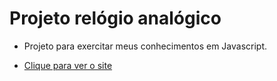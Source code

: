 # Projeto relógio analógico

- Projeto para exercitar meus conhecimentos em Javascript.

- <a href="https://ryansoares7.github.io/relogio-analogico-javascript/" target="_blank">Clique para ver o site</a>